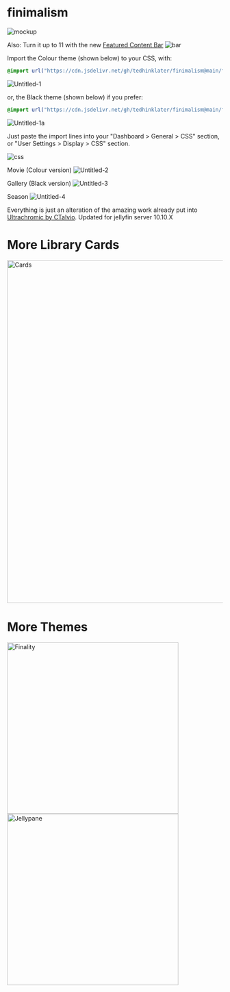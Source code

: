 # finimalism
![mockup](https://i.imgur.com/TvTV8jq.jpeg)

Also: Turn it up to 11 with the new [Featured Content Bar](https://github.com/tedhinklater/Jellyfin-Featured-Content-Bar) 
![bar](https://github.com/user-attachments/assets/f2c45f47-3530-4525-9f89-fe4e96c7676f)

Import the Colour theme (shown below) to your CSS, with:

```css
@import url("https://cdn.jsdelivr.net/gh/tedhinklater/finimalism@main/finimalism7.css");

```

![Untitled-1](https://github.com/user-attachments/assets/afc7e6bc-5e21-4774-8627-73cb7fa09717)

or, the Black theme (shown below) if you prefer:

```css
@import url("https://cdn.jsdelivr.net/gh/tedhinklater/finimalism@main/finimalism-just-black.css");

```

![Untitled-1a](https://github.com/user-attachments/assets/b127bb79-f2f4-4afc-8e0e-9108f157ffe3)

Just paste the import lines into your "Dashboard > General > CSS" section, or "User Settings > Display > CSS" section.

![css](https://github.com/user-attachments/assets/f137ab3d-5ab1-431c-ad2f-9541145f9e8d)

Movie (Colour version)
![Untitled-2](https://github.com/user-attachments/assets/17975f8a-56c3-41d1-9a1a-d466d6b773df)

Gallery (Black version)
![Untitled-3](https://github.com/user-attachments/assets/e29393d6-a316-4244-aaf2-bdf55c16a8d9)

Season
![Untitled-4](https://github.com/user-attachments/assets/91fa8244-73ea-44f6-b107-43efcb5a14ed)

Everything is just an alteration of the amazing work already put into [Ultrachromic by CTalvio](https://github.com/CTalvio/Ultrachromic). Updated for jellyfin server 10.10.X

# More Library Cards 
<a href="https://github.com/Phantomwise/jellyfin-custom-thumbnails-collection"><img src="https://i.imgur.com/aWUsxMG.png" alt="Cards" width="800"/></a>

# More Themes

<a href="https://github.com/tedhinklater/finality"><img src="https://i.imgur.com/54wZsvH.png" alt="Finality" width="400"/></a> 
<a href="https://github.com/tedhinklater/Jellypane"><img src="https://i.imgur.com/RHFcIA9.png" alt="Jellypane" width="400"/></a>
